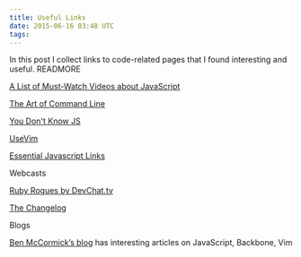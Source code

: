 ```yaml
---
title: Useful Links
date: 2015-06-16 03:48 UTC
tags:
---
```


In this post I collect links to code-related pages that I found interesting and useful. READMORE

[A List of Must-Watch Videos about JavaScript](https://github.com/bolshchikov/js-must-watch)

[The Art of Command Line](https://github.com/jlevy/the-art-of-command-line)

[You Don't Know JS](https://github.com/getify/You-Dont-Know-JS)

[UseVim](http://usevim.com/)

[Essential Javascript Links](https://github.com/ericelliott/essential-javascript-links)


Webcasts

[Ruby Rogues by DevChat.tv](http://devchat.tv/ruby-rogues)

[The Changelog](https://changelog.com/)

Blogs

[Ben McCormick’s blog](http://benmccormick.org/) has interesting articles on JavaScript, Backbone, Vim
